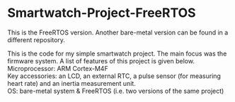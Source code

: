 # Smartwatch-Project-FreeRTOS
This is the FreeRTOS version. Another bare-metal version can be found in a different repository.

This is the code for my simple smartwatch project. The main focus was the firmware system. A list of features of this project is given below. 
Microprocessor: ARM Cortex-M4F  
Key accessories: an LCD, an external RTC, a pulse sensor (for measuring heart rate) and an inertia measurement unit.  
OS: bare-metal system & FreeRTOS (i.e. two versions of the same project)
